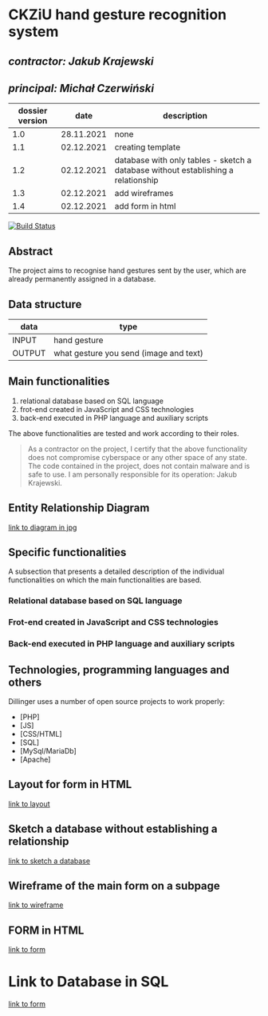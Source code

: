 # CKZiU hand gesture recognition system

## _contractor: Jakub Krajewski_
## _principal: Michał Czerwiński_

| dossier version | date | description |
| ------ | ------ | ------ |
| 1.0 | 28.11.2021 | none |
| 1.1 | 02.12.2021 | creating template |
| 1.2 | 02.12.2021 | database with only tables - sketch a database without establishing a relationship |
| 1.3 | 02.12.2021 | add wireframes |
| 1.4 | 02.12.2021 | add form in html |


[![Build Status](https://travis-ci.org/joemccann/dillinger.svg?branch=master)](https://travis-ci.org/joemccann/dillinger)

## Abstract 
The project aims to recognise hand gestures sent by the user, which are already permanently assigned in a database.

## Data structure

| data | type |
| ------ | ------ |
| INPUT | hand gesture |
| OUTPUT | what gesture you send (image and text)|

## Main functionalities

1. relational database based on SQL language
1. frot-end created in JavaScript and CSS technologies
1. back-end executed in PHP language and auxiliary scripts

The above functionalities are tested and work according to their roles.

> As a contractor on the project, I certify that the above functionality 
> does not compromise cyberspace or any other space of any state. 
> The code contained in the project, does not contain malware and is safe to use. 
> I am personally responsible for its operation: Jakub Krajewski.
## Entity Relationship Diagram

[link to diagram in jpg][erd]

## Specific functionalities

A subsection that presents a detailed description of the individual functionalities on which the main functionalities are based.

### Relational database based on SQL language

### Frot-end created in JavaScript and CSS technologies

### Back-end executed in PHP language and auxiliary scripts

## Technologies, programming languages and others

Dillinger uses a number of open source projects to work properly:

- [PHP]
- [JS]
- [CSS/HTML]
- [SQL]
- [MySql/MariaDb]
- [Apache]

 [erd]: <https://github.com/Michal3456/example_project/blob/main/sprites/Untitled%20Diagram.jpg>
 
 ## Layout for form in HTML

[link to layout][form]

## Sketch a database without establishing a relationship

[link to sketch a database][db]

## Wireframe of the main form on a subpage

[link to wireframe][wireframe]

## FORM in HTML 

[link to form][formhtml]

# Link to Database in SQL

[link to form][database]

[form]: <https://github.com/Michal3456/4cti/blob/main/8/sprites/template.png>
[db]: <https://github.com/Michal3456/4cti/blob/main/8/sprites/database.png>
[wireframe]: <https://github.com/Michal3456/4cti/blob/main/8/sprites/wireframe.png>
[formhtml]: <https://github.com/Michal3456/4cti/blob/main/8/main/form.html>
[database]: <https://github.com/Michal3456/4cti/blob/main/8/database/gestures.sql>
